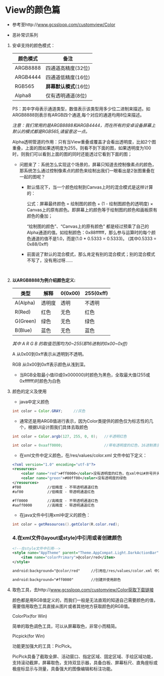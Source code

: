 

# View的颜色篇

* 参考至http://www.gcssloop.com/customview/Color


* 恶补常识系列

1. 安卓支持的颜色模式：

   | 颜色模式     | 备注              |
   | -------- | --------------- |
   | ARGB8888 | 四通道高精度(32位)     |
   | ARGB4444 | 四通道低精度(16位)     |
   | RGB565   | **屏幕默认模式**(16位) |
   | Alpha8   | 仅有透明通道(8位)      |

   PS：其中字母表示通道类型，数值表示该类型用多少位二进制来描述。如ARGB8888则表示有ARGB四个通道,每个对应的通道均用8位来描述。

   *注意：我们常用的是ARGB8888和ARGB4444，而在所有的安卓设备屏幕上默认的模式都是RGB565,请留意这一点。*

   Alpha透明管道的作用：只有当View重叠或覆盖才会看出透明度，比如2个图重叠，上面的图如果透明度为255，则看不到下面的图，如果透明度为100时，则我们可以看到上面的图的同时还能透过它看到下面的图；

   * 问题来了：系统怎么实现这个场景的，屏幕只知道去控制像素点的颜色，那系统怎么通过控制像素点的颜色来绘制出我们一眼看出是2张图重叠在一起的图呢？

     * 默认情况下，当一个颜色绘制到Canvas上时的混合模式是这样计算的：

       公式：屏幕最终颜色 = 绘制图的颜色 + (1 - 绘制图颜色的透明度) × Canvas上的原有颜色。即屏幕上的颜色等于绘制图的颜色和画板原有颜色的叠加；

       “绘制图的颜色”、“Canvas上的原有颜色” 都是经过预乘了自己的Alpha通道的值。如绘制颜色：0x88ffffff，那么参与运算时的每个颜色通道的值不是1.0，而是(1.0 * 0.5333 = 0.5333)。 (其中0.5333 = 0x88/0xff)

     * 前面说了默认的混合模式，那么肯定有别的混合模式；别的混合模式不写了，没有用过呀......

     ​

2. **以ARGB8888为例介绍颜色定义:**

   | 类型       | 解释   | 0(0x00) | 255(0xff) |
   | -------- | ---- | ------- | --------- |
   | A(Alpha) | 透明度  | 透明      | 不透明       |
   | R(Red)   | 红色   | 无色      | 红色        |
   | G(Green) | 绿色   | 无色      | 绿色        |
   | B(Blue)  | 蓝色   | 无色      | 蓝色        |

   *其中 A R G B 的取值范围均为0~255(即16进制的0x00~0xff)*

   A 从0x00到0xff表示从透明到不透明。

   RGB 从0x00到0xff表示颜色从浅到深。

   * 当RGB全取最小值(0或0x000000)时颜色为黑色，全取最大值(255或0xffffff)时颜色为白色

3. 颜色的定义及使用

   * java中定义颜色

   ```java
   int color = Color.GRAY;     //灰色
   ```

   * 通常还是用ARGB值进行表示，因为Color类提供的颜色仅为标志性的几个，根据UI设计图我们具体去取颜色

   ```java
   int color = Color.argb(127, 255, 0, 0);   //半透明红色

   int color = 0xaaff0000;                   //带有透明度的红色，16进制表示
   ```

   * 在xml文件中定义颜色，在/res/values/color.xml 文件中如下定义：

   ```xml
   <?xml version="1.0" encoding="utf-8"?>
   <resources>
       <color name="red">#ff0000</color>没有透明度的红色，在xml中以#井号开头，
       <color name="green">#00ff00</color>没有透明度的绿色
   </resources>
   #f00            //低精度 - 不带透明通道红色
   #af00           //低精度 - 带透明通道红色

   #ff0000         //高精度 - 不带透明通道红色
   #aaff0000       //高精度 - 带透明通道红色
   ```

   * 在java文件中引用xml中定义的颜色：

   ```java
   int color = getResources().getColor(R.color.red);
   ```

   ### 4.在xml文件(layout或style)中引用或者创建颜色

   ```xml
   <!--在style文件中引用-->
   <style name="AppTheme" parent="Theme.AppCompat.Light.DarkActionBar">
       <item name="colorPrimary">@color/red</item>
   </style>

   android:background="@color/red"     //引用在/res/values/color.xml 中定义的颜色

   android:background="#ff0000"        //创建并使用颜色
   ```

4. 取色工具，去http://www.gcssloop.com/customview/Color获取下载链接

   颜色都是用RGB值定义的，而我们一般是无法直观的知道自己需要颜色的值，需要借用取色工具直接从图片或者其他地方获取颜色的RGB值。

   ColorPix(for Win)

   简单的取色调色工具，可以从屏幕取色，非常小而精简。

   Picpick(for Win)

   功能更加强大的工具：PicPick。

   PicPick具备了截取全屏、活动窗口、指定区域、固定区域、手绘区域功能，支持滚动截屏，屏幕取色，支持双显示器，具备白板、屏幕标尺、直角座标或极座标显示与测量，具备强大的图像编辑和标注功能。

   ​

   ​

   ​

   ​